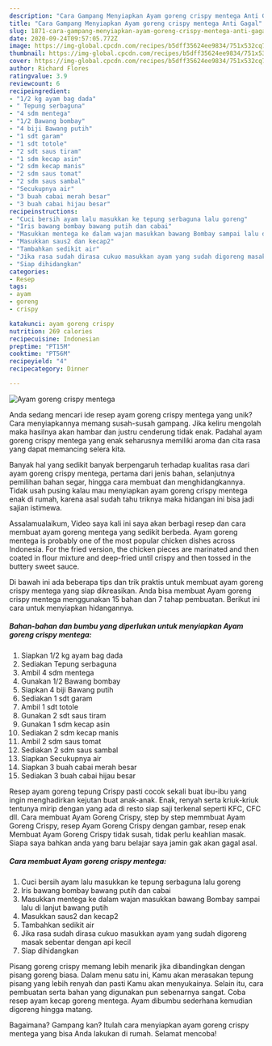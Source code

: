 ```yaml
---
description: "Cara Gampang Menyiapkan Ayam goreng crispy mentega Anti Gagal"
title: "Cara Gampang Menyiapkan Ayam goreng crispy mentega Anti Gagal"
slug: 1871-cara-gampang-menyiapkan-ayam-goreng-crispy-mentega-anti-gagal
date: 2020-09-24T09:57:05.772Z
image: https://img-global.cpcdn.com/recipes/b5dff35624ee9834/751x532cq70/ayam-goreng-crispy-mentega-foto-resep-utama.jpg
thumbnail: https://img-global.cpcdn.com/recipes/b5dff35624ee9834/751x532cq70/ayam-goreng-crispy-mentega-foto-resep-utama.jpg
cover: https://img-global.cpcdn.com/recipes/b5dff35624ee9834/751x532cq70/ayam-goreng-crispy-mentega-foto-resep-utama.jpg
author: Richard Flores
ratingvalue: 3.9
reviewcount: 6
recipeingredient:
- "1/2 kg ayam bag dada"
- " Tepung serbaguna"
- "4 sdm mentega"
- "1/2 Bawang bombay"
- "4 biji Bawang putih"
- "1 sdt garam"
- "1 sdt totole"
- "2 sdt saus tiram"
- "1 sdm kecap asin"
- "2 sdm kecap manis"
- "2 sdm saus tomat"
- "2 sdm saus sambal"
- "Secukupnya air"
- "3 buah cabai merah besar"
- "3 buah cabai hijau besar"
recipeinstructions:
- "Cuci bersih ayam lalu masukkan ke tepung serbaguna lalu goreng"
- "Iris bawang bombay bawang putih dan cabai"
- "Masukkan mentega ke dalam wajan masukkan bawang Bombay sampai lalu di lanjut bawang putih"
- "Masukkan saus2 dan kecap2"
- "Tambahkan sedikit air"
- "Jika rasa sudah dirasa cukuo masukkan ayam yang sudah digoreng masak sebentar dengan api kecil"
- "Siap dihidangkan"
categories:
- Resep
tags:
- ayam
- goreng
- crispy

katakunci: ayam goreng crispy 
nutrition: 269 calories
recipecuisine: Indonesian
preptime: "PT15M"
cooktime: "PT56M"
recipeyield: "4"
recipecategory: Dinner

---
```



![Ayam goreng crispy mentega](https://img-global.cpcdn.com/recipes/b5dff35624ee9834/751x532cq70/ayam-goreng-crispy-mentega-foto-resep-utama.jpg)

Anda sedang mencari ide resep ayam goreng crispy mentega yang unik? Cara menyiapkannya memang susah-susah gampang. Jika keliru mengolah maka hasilnya akan hambar dan justru cenderung tidak enak. Padahal ayam goreng crispy mentega yang enak seharusnya memiliki aroma dan cita rasa yang dapat memancing selera kita.

Banyak hal yang sedikit banyak berpengaruh terhadap kualitas rasa dari ayam goreng crispy mentega, pertama dari jenis bahan, selanjutnya pemilihan bahan segar, hingga cara membuat dan menghidangkannya. Tidak usah pusing kalau mau menyiapkan ayam goreng crispy mentega enak di rumah, karena asal sudah tahu triknya maka hidangan ini bisa jadi sajian istimewa.

Assalamualaikum, Video saya kali ini saya akan berbagi resep dan cara membuat ayam goreng mentega yang sedikit berbeda. Ayam goreng mentega is probably one of the most popular chicken dishes across Indonesia. For the fried version, the chicken pieces are marinated and then coated in flour mixture and deep-fried until crispy and then tossed in the buttery sweet sauce.


Di bawah ini ada beberapa tips dan trik praktis untuk membuat ayam goreng crispy mentega yang siap dikreasikan. Anda bisa membuat Ayam goreng crispy mentega menggunakan 15 bahan dan 7 tahap pembuatan. Berikut ini cara untuk menyiapkan hidangannya.

<!--inarticleads1-->

##### Bahan-bahan dan bumbu yang diperlukan untuk menyiapkan Ayam goreng crispy mentega:

1. Siapkan 1/2 kg ayam bag dada
1. Sediakan  Tepung serbaguna
1. Ambil 4 sdm mentega
1. Gunakan 1/2 Bawang bombay
1. Siapkan 4 biji Bawang putih
1. Sediakan 1 sdt garam
1. Ambil 1 sdt totole
1. Gunakan 2 sdt saus tiram
1. Gunakan 1 sdm kecap asin
1. Sediakan 2 sdm kecap manis
1. Ambil 2 sdm saus tomat
1. Sediakan 2 sdm saus sambal
1. Siapkan Secukupnya air
1. Siapkan 3 buah cabai merah besar
1. Sediakan 3 buah cabai hijau besar


Resep ayam goreng tepung Crispy pasti cocok sekali buat ibu-ibu yang ingin menghadirkan kejutan buat anak-anak. Enak, renyah serta kriuk-kriuk tentunya mirip dengan yang ada di resto siap saji terkenal seperti KFC, CFC dll. Cara membuat Ayam Goreng Crispy, step by step memmbuat Ayam Goreng Crispy, resep Ayam Goreng Crispy dengan gambar, resep enak Membuat Ayam Goreng Crispy tidak susah, tidak perlu keahlian masak. Siapa saya bahkan anda yang baru belajar saya jamin gak akan gagal asal. 

<!--inarticleads2-->

##### Cara membuat Ayam goreng crispy mentega:

1. Cuci bersih ayam lalu masukkan ke tepung serbaguna lalu goreng
1. Iris bawang bombay bawang putih dan cabai
1. Masukkan mentega ke dalam wajan masukkan bawang Bombay sampai lalu di lanjut bawang putih
1. Masukkan saus2 dan kecap2
1. Tambahkan sedikit air
1. Jika rasa sudah dirasa cukuo masukkan ayam yang sudah digoreng masak sebentar dengan api kecil
1. Siap dihidangkan


Pisang goreng crispy memang lebih menarik jika dibandingkan dengan pisang goreng biasa. Dalam menu satu ini, Kamu akan merasakan tepung pisang yang lebih renyah dan pasti Kamu akan menyukainya. Selain itu, cara pembuatan serta bahan yang digunakan pun sebenarnya sangat. Coba resep ayam kecap goreng mentega. Ayam dibumbu sederhana kemudian digoreng hingga matang. 

Bagaimana? Gampang kan? Itulah cara menyiapkan ayam goreng crispy mentega yang bisa Anda lakukan di rumah. Selamat mencoba!
